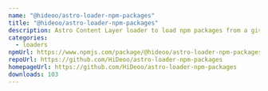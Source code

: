 ```yaml
---
name: "@hideoo/astro-loader-npm-packages"
title: "@hideoo/astro-loader-npm-packages"
description: Astro Content Layer loader to load npm packages from a given author.
categories:
  - loaders
npmUrl: https://www.npmjs.com/package/@hideoo/astro-loader-npm-packages
repoUrl: https://github.com/HiDeoo/astro-loader-npm-packages
homepageUrl: https://github.com/HiDeoo/astro-loader-npm-packages
downloads: 103
---
```

